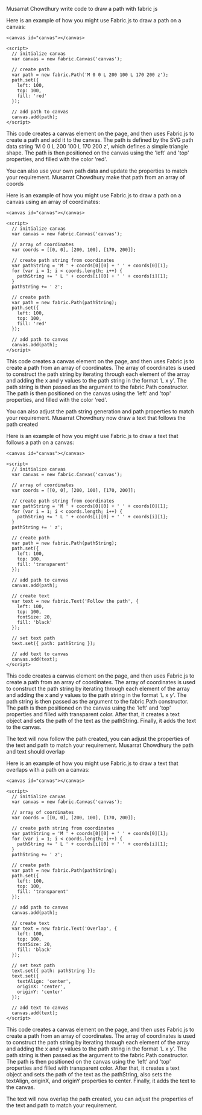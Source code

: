 Musarrat Chowdhury
write code to draw a path with fabric js

Here is an example of how you might use Fabric.js to draw a path on a canvas:
```
<canvas id="canvas"></canvas>

<script>
  // initialize canvas
  var canvas = new fabric.Canvas('canvas');

  // create path
  var path = new fabric.Path('M 0 0 L 200 100 L 170 200 z');
  path.set({
    left: 100,
    top: 100,
    fill: 'red'
  });

  // add path to canvas
  canvas.add(path);
</script>
```
This code creates a canvas element on the page, and then uses Fabric.js to create a path and add it to the canvas. The path is defined by the SVG path data string 'M 0 0 L 200 100 L 170 200 z', which defines a simple triangle shape. The path is then positioned on the canvas using the 'left' and 'top' properties, and filled with the color 'red'.

You can also use your own path data and update the properties to match your requirement.
Musarrat Chowdhury
make that path from an array of coords

Here is an example of how you might use Fabric.js to draw a path on a canvas using an array of coordinates:
```
<canvas id="canvas"></canvas>

<script>
  // initialize canvas
  var canvas = new fabric.Canvas('canvas');

  // array of coordinates
  var coords = [[0, 0], [200, 100], [170, 200]];

  // create path string from coordinates
  var pathString = 'M ' + coords[0][0] + ' ' + coords[0][1];
  for (var i = 1; i < coords.length; i++) {
    pathString += ' L ' + coords[i][0] + ' ' + coords[i][1];
  }
  pathString += ' z';

  // create path
  var path = new fabric.Path(pathString);
  path.set({
    left: 100,
    top: 100,
    fill: 'red'
  });

  // add path to canvas
  canvas.add(path);
</script>
```
This code creates a canvas element on the page, and then uses Fabric.js to create a path from an array of coordinates. The array of coordinates is used to construct the path string by iterating through each element of the array and adding the x and y values to the path string in the format 'L x y'. The path string is then passed as the argument to the fabric.Path constructor. The path is then positioned on the canvas using the 'left' and 'top' properties, and filled with the color 'red'.

You can also adjust the path string generation and path properties to match your requirement.
Musarrat Chowdhury
now draw a text that follows the path created

Here is an example of how you might use Fabric.js to draw a text that follows a path on a canvas:
```
<canvas id="canvas"></canvas>

<script>
  // initialize canvas
  var canvas = new fabric.Canvas('canvas');

  // array of coordinates
  var coords = [[0, 0], [200, 100], [170, 200]];

  // create path string from coordinates
  var pathString = 'M ' + coords[0][0] + ' ' + coords[0][1];
  for (var i = 1; i < coords.length; i++) {
    pathString += ' L ' + coords[i][0] + ' ' + coords[i][1];
  }
  pathString += ' z';

  // create path
  var path = new fabric.Path(pathString);
  path.set({
    left: 100,
    top: 100,
    fill: 'transparent'
  });

  // add path to canvas
  canvas.add(path);

  // create text
  var text = new fabric.Text('Follow the path', {
    left: 100,
    top: 100,
    fontSize: 20,
    fill: 'black'
  });

  // set text path
  text.set({ path: pathString });

  // add text to canvas
  canvas.add(text);
</script>
```
This code creates a canvas element on the page, and then uses Fabric.js to create a path from an array of coordinates. The array of coordinates is used to construct the path string by iterating through each element of the array and adding the x and y values to the path string in the format 'L x y'. The path string is then passed as the argument to the fabric.Path constructor. The path is then positioned on the canvas using the 'left' and 'top' properties and filled with transparent color. After that, it creates a text object and sets the path of the text as the pathString. Finally, it adds the text to the canvas.

The text will now follow the path created, you can adjust the properties of the text and path to match your requirement.
Musarrat Chowdhury
the path and text should overlap

Here is an example of how you might use Fabric.js to draw a text that overlaps with a path on a canvas:
```
<canvas id="canvas"></canvas>

<script>
  // initialize canvas
  var canvas = new fabric.Canvas('canvas');

  // array of coordinates
  var coords = [[0, 0], [200, 100], [170, 200]];

  // create path string from coordinates
  var pathString = 'M ' + coords[0][0] + ' ' + coords[0][1];
  for (var i = 1; i < coords.length; i++) {
    pathString += ' L ' + coords[i][0] + ' ' + coords[i][1];
  }
  pathString += ' z';

  // create path
  var path = new fabric.Path(pathString);
  path.set({
    left: 100,
    top: 100,
    fill: 'transparent'
  });

  // add path to canvas
  canvas.add(path);

  // create text
  var text = new fabric.Text('Overlap', {
    left: 100,
    top: 100,
    fontSize: 20,
    fill: 'black'
  });

  // set text path
  text.set({ path: pathString });
  text.set({
    textAlign: 'center',
    originX: 'center',
    originY: 'center'
  });

  // add text to canvas
  canvas.add(text);
</script>
```
This code creates a canvas element on the page, and then uses Fabric.js to create a path from an array of coordinates. The array of coordinates is used to construct the path string by iterating through each element of the array and adding the x and y values to the path string in the format 'L x y'. The path string is then passed as the argument to the fabric.Path constructor. The path is then positioned on the canvas using the 'left' and 'top' properties and filled with transparent color. After that, it creates a text object and sets the path of the text as the pathString, also sets the textAlign, originX, and originY properties to center. Finally, it adds the text to the canvas.

The text will now overlap the path created, you can adjust the properties of the text and path to match your requirement.